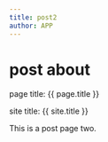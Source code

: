 ```yaml
---
title: post2
author: APP
---
```


# post about

page title: {{ page.title }}

site title: {{ site.title }}

This is a post page two.
